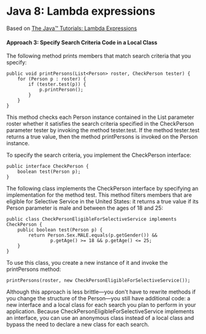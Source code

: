 # Java 8: Lambda expressions

Based on [The Java™ Tutorials: Lambda Expressions](https://docs.oracle.com/javase/tutorial/java/javaOO/lambdaexpressions.html#approach3)

#### Approach 3: Specify Search Criteria Code in a Local Class

The following method prints members that match search criteria that you specify:

```
public void printPersons(List<Person> roster, CheckPerson tester) {
    for (Person p : roster) {
        if (tester.test(p)) {
            p.printPerson();
        }
    }
}
```

This method checks each Person instance contained in the List parameter roster whether it satisfies the search criteria specified in the CheckPerson parameter tester by invoking the method tester.test. If the method tester.test returns a true value, then the method printPersons is invoked on the Person instance.

To specify the search criteria, you implement the CheckPerson interface:

```
public interface CheckPerson {
    boolean test(Person p);
}
```
The following class implements the CheckPerson interface by specifying an implementation for the method test. This method filters members that are eligible for Selective Service in the United States: it returns a true value if its Person parameter is male and between the ages of 18 and 25:

```
public class CheckPersonEligibleForSelectiveService implements CheckPerson {
    public boolean test(Person p) {
        return Person.Sex.MALE.equals(p.getGender()) &&
                p.getAge() >= 18 && p.getAge() <= 25;
    }
}
```
To use this class, you create a new instance of it and invoke the printPersons method:

```
printPersons(roster, new CheckPersonEligibleForSelectiveService());
```
Although this approach is less brittle—you don't have to rewrite methods if you change the structure of the Person—you still have additional code: a new interface and a local class for each search you plan to perform in your application. Because CheckPersonEligibleForSelectiveService implements an interface, you can use an anonymous class instead of a local class and bypass the need to declare a new class for each search.
